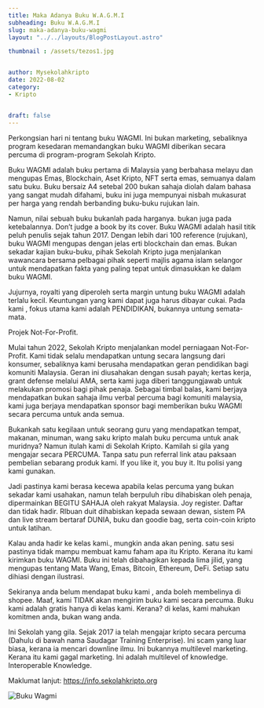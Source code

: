 ```yaml
---
title: Maka Adanya Buku W.A.G.M.I
subheading: Buku W.A.G.M.I
slug: maka-adanya-buku-wagmi
layout: "../../layouts/BlogPostLayout.astro"

thumbnail : /assets/tezos1.jpg


author: Mysekolahkripto
date: 2022-08-02
category: 
- Kripto 


draft: false
---
```



Perkongsian hari ni tentang buku WAGMI. Ini bukan marketing, sebaliknya program kesedaran memandangkan buku WAGMI diberikan secara percuma di program-program Sekolah Kripto.

Buku WAGMI adalah buku pertama di Malaysia yang berbahasa melayu dan mengupas Emas, Blockchain, Aset Kripto, NFT serta emas, semuanya dalam satu buku. Buku bersaiz A4 setebal 200 bukan sahaja diolah dalam bahasa yang sangat mudah difahami, buku ini juga mempunyai nisbah mukasurat per harga yang rendah berbanding buku-buku rujukan lain.

Namun, nilai sebuah buku bukanlah pada harganya. bukan juga pada ketebalannya. Don’t judge a book by its cover. Buku WAGMI adalah hasil titik peluh penulis sejak tahun 2017. Dengan lebih dari 100 reference (rujukan), buku WAGMI mengupas dengan jelas erti blockchain dan emas. Bukan sekadar kajian buku-buku, pihak Sekolah Kripto juga menjalankan wawancara bersama pelbagai pihak seperti majlis agama islam selangor untuk mendapatkan fakta yang paling tepat untuk dimasukkan ke dalam buku WAGMI.

Jujurnya, royalti yang diperoleh serta margin untung buku WAGMI adalah terlalu kecil. Keuntungan yang kami dapat juga harus dibayar cukai. Pada kami , fokus utama kami adalah PENDIDIKAN, bukannya untung semata-mata.

Projek Not-For-Profit.

Mulai tahun 2022, Sekolah Kripto menjalankan model perniagaan Not-For-Profit. Kami tidak selalu mendapatkan untung secara langsung dari konsumer, sebaliknya kami berusaha mendapatkan geran pendidikan bagi komuniti Malaysia. Geran ini diusahakan dengan susah payah; kertas kerja, grant defense melalui AMA, serta kami juga diberi tanggungjawab untuk melakukan promosi bagi pihak penaja. Sebagai timbal balas, kami berjaya mendapatkan bukan sahaja ilmu verbal percuma bagi komuniti malaysia, kami juga berjaya mendapatkan sponsor bagi memberikan buku WAGMI secara percuma untuk anda semua.

Bukankah satu kegilaan untuk seorang guru yang mendapatkan tempat, makanan, minuman, wang saku kripto malah buku percuma untuk anak muridnya? Namun itulah kami di Sekolah Kripto. Kamilah si gila yang mengajar secara PERCUMA. Tanpa satu pun referral link atau paksaan pembelian sebarang produk kami. If you like it, you buy it. Itu polisi yang kami gunakan.

Jadi pastinya kami berasa kecewa apabila kelas percuma yang bukan sekadar kami usahakan, namun telah berpuluh ribu dihabiskan oleh penaja, dipermainkan BEGITU SAHAJA oleh rakyat Malaysia. Joy register. Daftar dan tidak hadir. RIbuan duit dihabiskan kepada sewaan dewan, sistem PA dan live stream bertaraf DUNIA, buku dan goodie bag, serta coin-coin kripto untuk latihan.

Kalau anda hadir ke kelas kami., mungkin anda akan pening. satu sesi pastinya tidak mampu membuat kamu faham apa itu Kripto. Kerana itu kami kirimkan buku WAGMI. Buku ini telah dibahagikan kepada lima jilid, yang mengupas tentang Mata Wang, Emas, Bitcoin, Ethereum, DeFi. Setiap satu dihiasi dengan ilustrasi.

Sekiranya anda belum mendapat buku kami , anda boleh membelinya di shopee. Maaf, kami TIDAK akan mengirim buku kami secara percuma. Buku kami adalah gratis hanya di kelas kami. Kerana? di kelas, kami mahukan komitmen anda, bukan wang anda.

Ini Sekolah yang gila. Sejak 2017 ia telah mengajar kripto secara percuma (Dahulu di bawah nama Saudagar Training Enterprise). Ini scam yang luar biasa, kerana ia mencari downline ilmu. Ini bukannya multilevel marketing. Kerana itu kami gagal marketing. Ini adalah multilevel of knowledge. Interoperable Knowledge.

Maklumat lanjut: https://info.sekolahkripto.org

<img src="/assets/BP1-buku-wagmi.webp" alt="Buku Wagmi " class="pt-4 w-1/2 mx-auto rounded-md">
